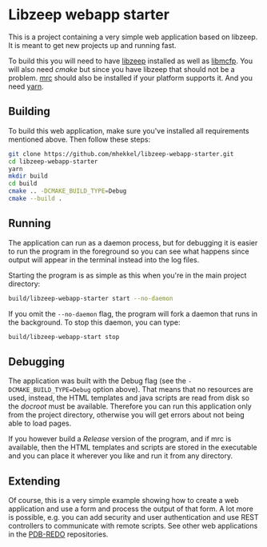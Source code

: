 Libzeep webapp starter
======================

This is a project containing a very simple web application based on libzeep.
It is meant to get new projects up and running fast.

To build this you will need to have [libzeep](https://github.com/mhekkel/libzeep) installed as well
as [libmcfp](https://github.com/mhekkel/libmcfp.git). You will also need _cmake_ but since you have
libzeep that should not be a problem. [mrc](https://github.com/mhekkel/mrc.git) should also be 
installed if your platform supports it. And you need [yarn](https://yarnpkg.com/).

Building
--------

To build this web application, make sure you've installed all requirements mentioned above.
Then follow these steps:

```bash
git clone https://github.com/mhekkel/libzeep-webapp-starter.git
cd libzeep-webapp-starter
yarn
mkdir build
cd build
cmake .. -DCMAKE_BUILD_TYPE=Debug
cmake --build .
```

Running
-------

The application can run as a daemon process, but for debugging it is easier to
run the program in the foreground so you can see what happens since output will appear
in the terminal instead into the log files.

Starting the program is as simple as this when you're in the main project directory:

```bash
build/libzeep-webapp-starter start --no-daemon
```

If you omit the `--no-daemon` flag, the program will fork a daemon that runs in the
background. To stop this daemon, you can type:

```bash
build/libzeep-webapp-start stop
```

Debugging
---------

The application was built with the Debug flag (see the `-DCMAKE_BUILD_TYPE=Debug` option above). That means that no resources are used, instead, the HTML templates and java scripts are read from disk so the _docroot_ must be available. Therefore you can run this application only from the project directory, otherwise you will get errors about not being able to load pages.

If you however build a _Release_ version of the program, and if mrc is available, then the
HTML templates and scripts are stored in the executable and you can place it wherever you like and run it from any directory.

Extending
---------

Of course, this is a very simple example showing how to create a web application and
use a form and process the output of that form. A lot more is possible, e.g. you can
add security and user authentication and use REST controllers to communicate with remote
scripts. See other web applications in the [PDB-REDO](https://github.com/PDB-REDO/) repositories.